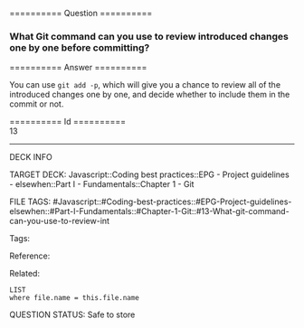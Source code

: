 ========== Question ==========  

### What Git command can you use to review introduced changes one by one before committing?  

========== Answer ==========  

You can use `git add -p`, which will give you a chance to review all of the introduced changes one by one, and decide whether to include them in the commit or not.

========== Id ==========  
13

---

DECK INFO

TARGET DECK: Javascript::Coding best practices::EPG - Project guidelines - elsewhen::Part I - Fundamentals::Chapter 1 - Git

FILE TAGS: #Javascript::#Coding-best-practices::#EPG-Project-guidelines-elsewhen::#Part-I-Fundamentals::#Chapter-1-Git::#13-What-git-command-can-you-use-to-review-int

Tags:

Reference:

Related:

```dataview
LIST
where file.name = this.file.name
```

QUESTION STATUS: Safe to store
